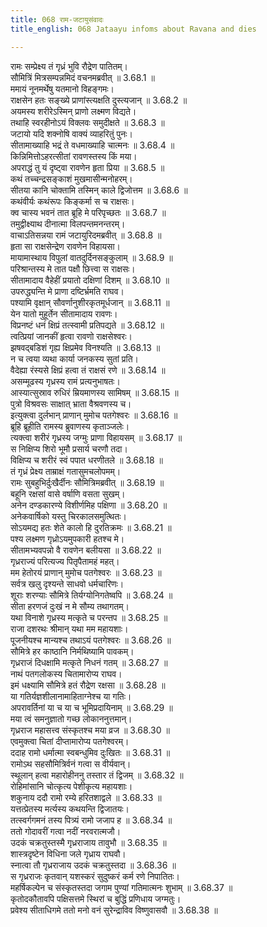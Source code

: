 ```yaml
---
title: 068 राम-जटायुसंवादः
title_english: 068 Jataayu infoms about Ravana and dies

---
```

<div class="audioEmbed"  caption="श्रीराम-हरिसीताराममूर्ति-घनपाठिभ्यां वचनम्" src="https://archive.org/download/Ramayana-recitation-Sriram-harisItArAmamUrti-Ghanapaati-v2/Kanda_3/Kanda_3_ARK-068-Rama_Jataayu_Samvadaha.mp3"></div>

रामः सम्प्रेक्ष्य तं गृध्रं भुवि रौद्रेण पातितम्।  
सौमित्रिं मित्रसम्पन्नमिदं वचनमब्रवीत् ॥ 3.68.1 ॥   
ममायं नूनमर्थेषु यतमानो विहङ्गमः।  
राक्षसेन हतः सङ्ख्ये प्राणांस्त्यक्षति दुस्त्यजान् ॥ 3.68.2 ॥   
अयमस्य शरीरेऽस्मिन् प्राणो लक्ष्मण विद्यते।  
तथाहि स्वरहीनोऽयं विक्लवः समुदीक्षते ॥ 3.68.3 ॥   
जटायो यदि शक्नोषि वाक्यं व्याहरितुं पुनः।  
सीतामाख्याहि भद्रं ते वधमाख्याहि चात्मनः ॥ 3.68.4 ॥   
किन्निमित्तोऽहरत्सीतां रावणस्तस्य किं मया।  
अपराद्धं तु यं दृष्ट्वा रावणेन हृता प्रिया ॥ 3.68.5 ॥   
कथं तच्चन्द्रसङ्काशं मुखमासीन्मनोहरम्।  
सीतया कानि चोक्तामि तस्मिन् काले द्विजोत्तम ॥ 3.68.6 ॥   
कथंवीर्यः कथंरूपः किङ्कर्मा स च राक्षसः।  
क्व चास्य भवनं तात ब्रूहि मे परिपृच्छतः ॥ 3.68.7 ॥   
तमुद्वीक्ष्याथ दीनात्मा विलपन्तमनन्तरम्।  
वाचाऽतिसन्नया रामं जटायुरिदमब्रवीत् ॥ 3.68.8 ॥   
हृता सा राक्षसेन्द्रेण रावणेन विहायसा।  
मायामास्थाय विपुलां वातदुर्दिनसङ्कुलाम् ॥ 3.68.9 ॥   
परिश्रान्तस्य मे तात पक्षौ छित्त्वा स राक्षसः।  
सीतामादाय वैहेहीं प्रयातो दक्षिणां दिशम् ॥ 3.68.10 ॥   
उपरुद्ध्यन्ति मे प्राणा दष्टिर्भ्रमति राघव।  
पश्यामि वृक्षान् सौवर्णानुशीरकृतमूर्धजान् ॥ 3.68.11 ॥   
येन यातो मुहूर्तेन सीतामादाय रावणः।  
विप्रनष्टं धनं क्षिप्रं तत्स्वामी प्रतिपद्यते ॥ 3.68.12 ॥   
त्वत्प्रियां जानकीं हृत्वा रावणो राक्षसेश्वरः।  
झषवद्बडिशं गृह्य क्षिप्रमेव विनश्यति ॥ 3.68.13 ॥   
न च त्वया व्यथा कार्या जनकस्य सुतां प्रति।  
वैदेह्या रंस्यसे क्षिप्रं हत्वा तं राक्षसं रणे ॥ 3.68.14 ॥   
असम्मूढस्य गृध्रस्य रामं प्रत्यनुभाषतः।  
आस्यात्सुस्राव रुधिरं म्रियमाणस्य सामिषम् ॥ 3.68.15 ॥   
पुत्रो विश्रवसः साक्षात् भ्राता वैश्रवणस्य च।  
इत्युक्त्वा दुर्लभान् प्राणान् मुमोच पतगेश्वरः ॥ 3.68.16 ॥   
ब्रूहि ब्रूहीति रामस्य ब्रुवाणस्य कृताञ्जलेः।  
त्यक्त्वा शरीरं गृध्रस्य जग्मुः प्राणा विहायसम् ॥ 3.68.17 ॥   
स निक्षिप्य शिरो भूमौ प्रसार्य चरणौ तदा।  
विक्षिप्य च शरीरं स्वं पपात धरणीतले ॥ 3.68.18 ॥   
तं गृध्रं प्रेक्ष्य ताम्राक्षं गतासुमचलोपमम्।  
रामः सुबहुभिर्दुःखैर्दीनः सौमित्रिमब्रवीत् ॥ 3.68.19 ॥   
बहूनि रक्षसां वासे वर्षाणि वसता सुखम्।  
अनेन दण्डकारण्ये विशीर्णमिह पक्षिणा ॥ 3.68.20 ॥   
अनेकवार्षिको यस्तु चिरकालसमुत्थितः।  
सोऽयमद्य हतः शेते कालो हि दुरतिक्रमः ॥ 3.68.21 ॥   
पश्य लक्ष्मण गृध्रोऽयमुपकारी हतश्च मे।  
सीतामभ्यवपन्नो वै रावणेन बलीयसा ॥ 3.68.22 ॥   
गृध्रराज्यं परित्यज्य पितृपैतामहं महत्।  
मम हेतोरयं प्राणान् मुमोच पतगेश्वरः ॥ 3.68.23 ॥   
सर्वत्र खलु दृश्यन्ते साधवो धर्मचारिणः।  
शूराः शरण्याः सौमित्रे तिर्यग्योनिगतेष्वपि ॥ 3.68.24 ॥   
सीता हरणजं दुःखं न मे सौम्य तथागतम्।  
यथा विनाशे गृध्रस्य मत्कृते च परन्तप ॥ 3.68.25 ॥   
राजा दशरथः श्रीमान् यथा मम महायशाः।  
पूजनीयश्च मान्यश्च तथाऽयं पतगेश्वरः ॥ 3.68.26 ॥   
सौमित्रे हर काष्ठानि निर्मथिष्यामि पावकम्।  
गृध्रराजं दिधक्षामि मत्कृते निधनं गतम् ॥ 3.68.27 ॥   
नाथं पतगलोकस्य चितामारोप्य राघव।  
इमं धक्ष्यामि सौमित्रे हतं रौद्रेण रक्षसा ॥ 3.68.28 ॥   
या गतिर्यज्ञशीलानामाहिताग्नेश्च या गतिः।  
अपरावर्तिनां या च या च भूमिप्रदायिनाम् ॥ 3.68.29 ॥   
मया त्वं समनुज्ञातो गच्छ लोकाननुत्तमान्।  
गृध्रराज महासत्त्व संस्कृतश्च मया व्रज ॥ 3.68.30 ॥   
एवमुक्त्वा चितां दीप्तामारोप्य पतगेश्वरम्।  
ददाह रामो धर्मात्मा स्वबन्धुमिव दुःखितः ॥ 3.68.31 ॥   
रामोऽथ सहसौमित्रिर्वनं गत्वा स वीर्यवान्।  
स्थूलान् हत्वा महारोहीननु तस्तार तं द्विजम् ॥ 3.68.32 ॥   
रोहिमांसानि चोत्कृत्य पेशीकृत्य महायशाः।  
शकुनाय ददौ रामो रम्ये हरितशाद्वले ॥ 3.68.33 ॥   
यत्तत्प्रेतस्य मर्त्यस्य कथयन्ति द्विजातयः।  
तत्स्वर्गगमनं तस्य पित्र्यं रामो जजाप ह ॥ 3.68.34 ॥   
ततो गोदावरीं गत्वा नदीं नरवरात्मजौ।  
उदकं चक्रतुस्तस्मै गृध्रराजाय तावुभौ ॥ 3.68.35 ॥   
शास्त्रदृष्टेन विधिना जले गृध्राय राघवौ।  
स्नात्वा तौ गृध्रराजाय उदकं चक्रतुस्तदा ॥ 3.68.36 ॥   
स गृध्रराजः कृतवान् यशस्करं सुदुष्करं कर्म रणे निपातितः।  
महर्षिकल्पेन च संस्कृतस्तदा जगाम पुण्यां गतिमात्मनः शुभाम् ॥ 3.68.37 ॥   
कृतोदकौतावपि पक्षिसत्तमे स्थिरां च बुद्धिं प्रणिधाय जग्मतुः।  
प्रवेश्य सीताधिगमे ततो मनो वनं सुरेन्द्राविव विष्णुवासवौ ॥ 3.68.38 ॥   